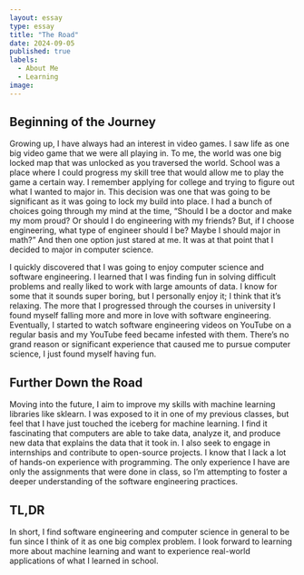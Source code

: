 ```yaml
---
layout: essay
type: essay
title: "The Road"
date: 2024-09-05
published: true
labels:
  - About Me
  - Learning
image: 
---
```


## Beginning of the Journey
  Growing up, I have always had an interest in video games. I saw life as one big video game that we were all playing in. To me, the world was one big locked map that was unlocked as you traversed the world. School was a place where I could progress my skill tree that would allow me to play the game a certain way. I remember applying for college and trying to figure out what I wanted to major in. This decision was one that was going to be significant as it was going to lock my build into place. I had a bunch of choices going through my mind at the time, “Should I be a doctor and make my mom proud? Or should I do engineering with my friends? But, if I choose engineering, what type of engineer should I be? Maybe I should major in math?” And then one option just stared at me. It was at that point that I decided to major in computer science. 

  I quickly discovered that I was going to enjoy computer science and software engineering. I learned that I was finding fun in solving difficult problems and really liked to work with large amounts of data. I know for some that it sounds super boring, but I personally enjoy it; I think that it’s relaxing. The more that I progressed through the courses in university I found myself falling more and more in love with software engineering. Eventually, I started to watch software engineering videos on YouTube on a regular basis and my YouTube feed became infested with them. There’s no grand reason or significant experience that caused me to pursue computer science, I just found myself having fun.

## Further Down the Road
  Moving into the future, I aim to improve my skills with machine learning libraries like sklearn. I was exposed to it in one of my previous classes, but feel that I have just touched the iceberg for machine learning. I find it fascinating that computers are able to take data, analyze it, and produce new data that explains the data that it took in. I also seek to engage in internships and contribute to open-source projects. I know that I lack a lot of hands-on experience with programming. The only experience I have are only the assignments that were done in class, so I’m attempting to foster a deeper understanding of the software engineering practices. 

## TL,DR
  In short, I find software engineering and computer science in general to be fun since I think of it as one big complex problem. I look forward to learning more about machine learning and want to experience real-world applications of what I learned in school.
